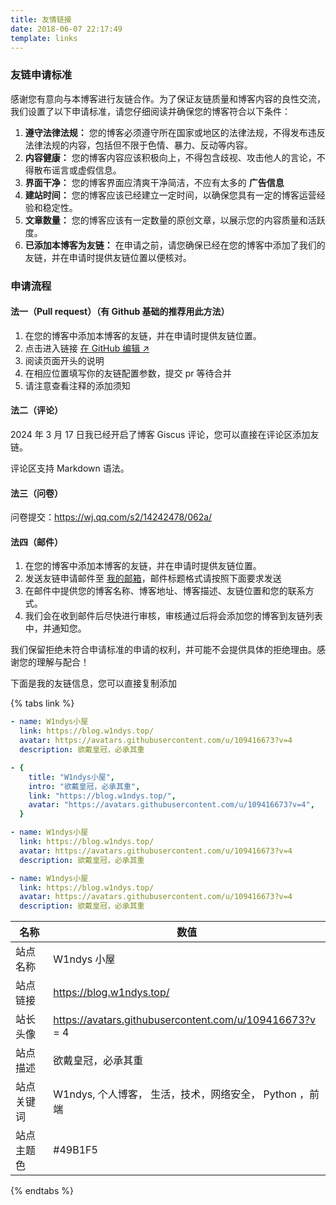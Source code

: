 ```yaml
---
title: 友情链接
date: 2018-06-07 22:17:49
template: links
---
```


### 友链申请标准

感谢您有意向与本博客进行友链合作。为了保证友链质量和博客内容的良性交流，我们设置了以下申请标准，请您仔细阅读并确保您的博客符合以下条件：

1. **遵守法律法规：** 您的博客必须遵守所在国家或地区的法律法规，不得发布违反法律法规的内容，包括但不限于色情、暴力、反动等内容。
2. **内容健康：** 您的博客内容应该积极向上，不得包含歧视、攻击他人的言论，不得散布谣言或虚假信息。
3. **界面干净：** 您的博客界面应清爽干净简洁，不应有太多的 **广告信息**
4. **建站时间：** 您的博客应该已经建立一定时间，以确保您具有一定的博客运营经验和稳定性。
5. **文章数量：** 您的博客应该有一定数量的原创文章，以展示您的内容质量和活跃度。
6. **已添加本博客为友链：** 在申请之前，请您确保已经在您的博客中添加了我们的友链，并在申请时提供友链位置以便核对。

### 申请流程

#### 法一（Pull request）（有 Github 基础的推荐用此方法）

1. 在您的博客中添加本博客的友链，并在申请时提供友链位置。
2. 点击进入链接 [在 GitHub 编辑 ↗️](https://github.com/W1ndys/Blog/blob/main/source/_data/links.yml)
3. 阅读页面开头的说明
4. 在相应位置填写你的友链配置参数，提交 pr 等待合并
5. 请注意查看注释的添加须知

#### 法二（评论）

2024 年 3 月 17 日我已经开启了博客 Giscus 评论，您可以直接在评论区添加友链。

评论区支持 Markdown 语法。

#### 法三（问卷）

问卷提交：https://wj.qq.com/s2/14242478/062a/

#### 法四（邮件）

1. 在您的博客中添加本博客的友链，并在申请时提供友链位置。
2. 发送友链申请邮件至 [我的邮箱](mailto:w1ndys@qq.com)，邮件标题格式请按照下面要求发送
3. 在邮件中提供您的博客名称、博客地址、博客描述、友链位置和您的联系方式。
4. 我们会在收到邮件后尽快进行审核，审核通过后将会添加您的博客到友链列表中，并通知您。

我们保留拒绝未符合申请标准的申请的权利，并可能不会提供具体的拒绝理由。感谢您的理解与配合！

下面是我的友链信息，您可以直接复制添加

{% tabs link %}

<!-- tab butterfly -->

```yml
- name: W1ndys小屋
  link: https://blog.w1ndys.top/
  avatar: https://avatars.githubusercontent.com/u/109416673?v=4
  description: 欲戴皇冠，必承其重
```

<!-- endtab -->

<!-- tab fluid -->

```yml
- {
    title: "W1ndys小屋",
    intro: "欲戴皇冠，必承其重",
    link: "https://blog.w1ndys.top/",
    avatar: "https://avatars.githubusercontent.com/u/109416673?v=4",
  }
```

<!-- endtab -->

<!-- tab anzhiyu -->

```yml
- name: W1ndys小屋
  link: https://blog.w1ndys.top/
  avatar: https://avatars.githubusercontent.com/u/109416673?v=4
  description: 欲戴皇冠，必承其重
```

<!-- endtab -->

<!-- tab ☀️Volantis-->

```yml
- name: W1ndys小屋
  link: https://blog.w1ndys.top/
  avatar: https://avatars.githubusercontent.com/u/109416673?v=4
  description: 欲戴皇冠，必承其重
```

<!-- endtab -->

<!-- tab  🌴General-->

| 名称       | 数值                                                    |
| ---------- | ------------------------------------------------------- |
| 站点名称   | W1ndys 小屋                                             |
| 站点链接   | https://blog.w1ndys.top/                                |
| 站长头像   | https://avatars.githubusercontent.com/u/109416673?v = 4 |
| 站点描述   | 欲戴皇冠，必承其重                                      |
| 站点关键词 | W1ndys, 个人博客， 生活，技术，网络安全， Python ，前端 |
| 站点主题色 | #49B1F5                                                 |

<!-- endtab -->

{% endtabs %}

